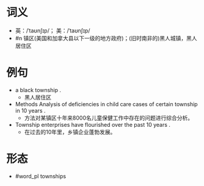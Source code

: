 # 词义
- 英：/ˈtaʊnʃɪp/； 美：/ˈtaʊnʃɪp/
- #n 镇区(美国和加拿大县以下一级的地方政府)；(旧时南非的)黑人城镇，黑人居住区
# 例句
- a black township .
	- 黑人居住区
- Methods Analysis of deficiencies in child care cases of certain township in 10 years .
	- 方法对某镇区十年来8000名儿童保健工作中存在的问题进行综合分析。
- Township enterprises have flourished over the past 10 years .
	- 在过去的10年里，乡镇企业蓬勃发展。
# 形态
- #word_pl townships
